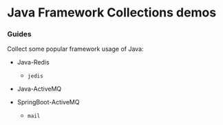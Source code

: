 # Java Framework Collections demos

### Guides
Collect some popular framework usage of Java:

* Java-Redis
    * ```jedis```
    
* Java-ActiveMQ

* SpringBoot-ActiveMQ
    * ```mail```